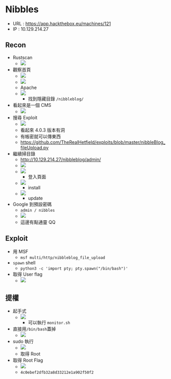 # Nibbles
- URL : https://app.hackthebox.eu/machines/121
- IP : 10.129.214.27


## Recon
- Rustscan
    - ![](https://i.imgur.com/m4G08Jy.png)
- 觀察首頁
    - ![](https://i.imgur.com/0jgF561.png)
    - ![](https://i.imgur.com/RYElMsf.png)
    - Apache
    - ![](https://i.imgur.com/IQdi1Cj.png)
        - 找到隱藏目錄 `/nibbleblog/`
- 看起來是一個 CMS
    - ![](https://i.imgur.com/KutA1td.png)
- 搜尋 Exploit
    - ![](https://i.imgur.com/2Mdxscn.png)
    - 看起來 4.0.3 版本有洞
    - 有帳密就可以傳東西
    - https://github.com/TheRealHetfield/exploits/blob/master/nibbleBlog_fileUpload.py
- 繼續掃目錄
    - http://10.129.214.27/nibbleblog/admin/
    - ![](https://i.imgur.com/cNJwr3I.png)
    - ![](https://i.imgur.com/azNBSX5.png)
        - 登入頁面
    - ![](https://i.imgur.com/PiHxr0E.png)
        - install
    - ![](https://i.imgur.com/YejpqvW.png)
        - update
- Google 到預設密碼
    - `admin / nibbles`
    - ![](https://i.imgur.com/lrj8MCV.png)
    - 這邊有點通靈 QQ
## Exploit
- 用 MSF
    - `msf multi/http/nibbleblog_file_upload`
- `spawn` shell
    - `python3 -c 'import pty; pty.spawn("/bin/bash")'`
- 取得 User flag
    - ![](https://i.imgur.com/qHqBpzs.png)
## 提權
- 起手式
    - ![](https://i.imgur.com/Ryh3MeA.png)
        - 可以執行 `monitor.sh`
- 直接用`/bin/bash`蓋掉
    - ![](https://i.imgur.com/I6ka7fH.png)
- sudo 執行
    - ![](https://i.imgur.com/gTwWLBu.png)
    - 取得 Root
- 取得 Root Flag
    - ![](https://i.imgur.com/xYnSpZj.png)
    - `4c0ebef2dfb32a8d33212e1a902f50f2`
